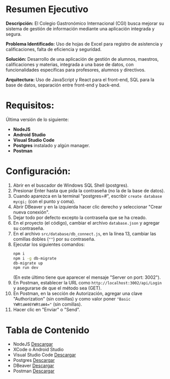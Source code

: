 # Resumen Ejecutivo

**Descripción:** El Colegio Gastronómico Internacional (CGI) busca mejorar su sistema de gestión de información mediante una aplicación integrada y segura.

**Problema Identificado:** Uso de hojas de Excel para registro de asistencia y calificaciones, falta de eficiencia y seguridad.

**Solución:** Desarrollo de una aplicación de gestión de alumnos, maestros, calificaciones y materias, integrada a una base de datos, con funcionalidades específicas para profesores, alumnos y directivos.

**Arquitectura:** Uso de JavaScript y React para el front-end, SQL para la base de datos, separación entre front-end y back-end.

# Requisitos:
Última versión de lo siguiente:

- **NodeJS**
- **Android Studio**
- **Visual Studio Code**
- **Postgres** instalado y algún manager.
- **Postman**

# Configuración:

1. Abrir en el buscador de Windows SQL Shell (postgres).
2. Presionar Enter hasta que pida la contraseña (no la de la base de datos).
3. Cuando aparezca en la terminal "postgres=#", escribir `create database mycgi;` (con el punto y coma).
4. Abrir DBeaver y en la izquierda hacer clic derecho y seleccionar "Crear nueva conexión".
5. Dejar todo por defecto excepto la contraseña que se ha creado.
6. En el proyecto (el código), cambiar el archivo `database.json` y agregar su contraseña.
7. En el archivo `src/database/db_connect.js`, en la línea 13, cambiar las comillas dobles (`""`) por su contraseña.
8. Ejecutar los siguientes comandos:
    ```bash
    npm i
    npm i -g db-migrate
    db-migrate up
    npm run dev 
    ```
   (En este último tiene que aparecer el mensaje "Server on port: 3002").
9. En Postman, establecer la URL como `http://localhost:3002/api/Login` y asegurarse de que el método sea (GET).
10. En Postman, en la sección de Autorización, agregar una clave "Authorization" (sin comillas) y como valor poner `"Basic YWRtaW46YWRtaW4="` (sin comillas).
11. Hacer clic en "Enviar" o "Send".

# Tabla de Contenido

- NodeJS [Descargar](https://nodejs.org/en/download)
- XCode o Android Studio
- Visual Studio Code [Descargar](https://code.visualstudio.com/download)
- Postgres [Descargar](https://www.postgresql.org/download/)
- DBeaver [Descargar](https://dbeaver.io/)
- Postman [Descargar](https://www.postman.com/downloads/)
